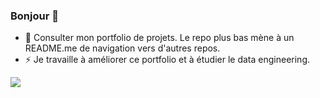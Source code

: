 ### Bonjour 👋

- 🔭 Consulter mon portfolio de projets. Le repo plus bas mène à un README.me de navigation vers d'autres repos.
- ⚡ Je travaille à améliorer ce portfolio et à étudier le data engineering.

![](https://github-profile-summary-cards.vercel.app/api/cards/profile-details?username=ugolabo&theme=nord_dark)

<!--
**ugolabo/ugolabo** is a ✨ _special_ ✨ repository because its `README.md` (this file) appears on your GitHub profile.

Here are some ideas to get you started:

- 🔭 I’m currently working on ...
- 🌱 I’m currently learning ...
- 👯 I’m looking to collaborate on ...
- 🤔 I’m looking for help with ...
- 💬 Ask me about ...
- 📫 How to reach me: ...
- 😄 Pronouns: ...
- ⚡ Fun fact: ...
-->
